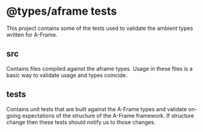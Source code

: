 # @types/aframe tests

This project contains some of the tests used to validate the ambient types written for A-Frame.

## src

Contains files compiled against the aframe types. Usage in these files is a basic way to validate usage and 
 types coincide.

## tests

Contains unit tests that are built against the A-Frame types and validate on-going expectations of the structure
 of the A-Frame framework. If structure change then these tests should notify us to those changes.
 
